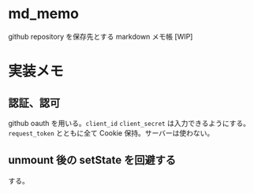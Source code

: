 # md_memo

github repository を保存先とする markdown メモ帳 [WIP]

# 実装メモ

## 認証、認可

github oauth を用いる。`client_id` `client_secret` は入力できるようにする。 `request_token` とともに全て Cookie 保持。サーバーは使わない。

## unmount 後の setState を回避する

する。